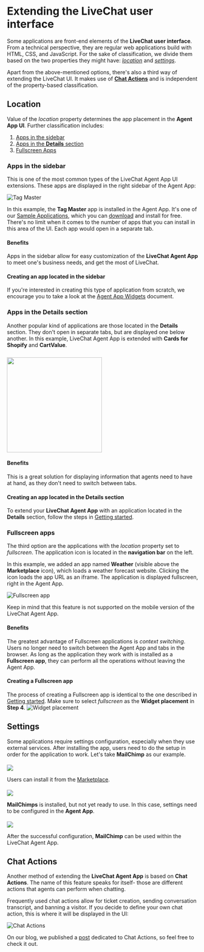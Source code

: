 # Extending the LiveChat user interface

Some applications are front-end elements of the **LiveChat user interface**. From a technical perspective, they are regular web applications build with HTML, CSS, and JavaScript. For the sake of classification, we divide them based on the two properties they might have: [_location_](#location) and [_settings_](#settings). 

Apart from the above-mentioned options, there's also a third way of extending the LiveChat UI. It makes use of [**Chat Actions**](#chat-actions) and is independent of the property-based classification.

## Location

Value of the _location_ property determines the app placement in the **Agent App UI**. Further classification includes:

1. [Apps in the sidebar](#agent-apps-in-the-sidebar)
2. [Apps in the **Details** section](#customer-details-apps)
3. [Fullscreen Apps ](#fullscreen-apps)

### Apps in the sidebar

This is one of the most common types of the LiveChat Agent App UI extensions. These apps are displayed in the right sidebar of the Agent App:

![Tag Master](tag_master.png)

In this example, the **Tag Master** app is installed in the Agent App. It's one of our [Sample Applications](https://developers.livechatinc.com/docs/agent-app-widgets/#sample-widgets), which you can [download](https://github.com/livechat/sample-apps/tree/master/tag-master) and install for free. There's no limit when it comes to the number of apps that you can install in this area of the UI. Each app would open in a separate tab.

#### Benefits
Apps in the sidebar allow for easy customization of the **LiveChat Agent App** to meet one's business needs, and get the most of LiveChat.

#### Creating an app located in the sidebar
If you're interested in creating this type of application from scratch, we encourage you to take a look at the [Agent App Widgets](https://developers.livechatinc.com/docs/agent-app-widgets/) document. 

### Apps in the Details section

Another popular kind of applications are those located in the **Details** section. They don't open in separate tabs, but are displayed one below another. In this example, LiveChat Agent App is extended with **Cards for Shopify** and **CartValue**. 

<img src="customer-details-app.png" width="250" style="margin-top: 10px;max-width: 100%;"/>

#### Benefits

This is a great solution for displaying information that agents need to have at hand, as they don't need to switch between tabs.

#### Creating an app located in the Details section

To extend your **LiveChat Agent App** with an application located in the **Details** section, follow the steps in [Getting started](https://developers.livechatinc.com/docs/agent-app-widgets/#getting-started).

### Fullscreen apps

The third option are the applications with the _location_ property set to _fullscreen_. The application icon is located in the **navigation bar** on the left. 

In this example, we added an app named **Weather** (visible above the **Marketplace** icon), which loads a weather forecast website. 
Clicking the icon loads the app URL as an iframe. The application is displayed fullscreen, right in the Agent App. 

![Fullscreen app](fullscreen_app.png)
<!--GRAPHICS HERE (navigation icon) & (fullscreen app)-->

Keep in mind that this feature is not supported on the mobile version of the LiveChat Agent App.

#### Benefits

The greatest advantage of Fullscreen applications is _context switching_. Users no longer need to switch between the Agent App and tabs in the browser. As long as the application they work with is installed as a **Fullscreen app**, they can perform all the operations without leaving the Agent App.

#### Creating a Fullscreen app

The process of creating a Fullscreen app is identical to the one described in [Getting started](https://developers.livechatinc.com/docs/agent-app-widgets/#getting-started). Make sure to select _fullscreen_ as the **Widget placement** in **Step 4**.
![Widget placement](widget-placement.png)
<!--GRAPHIC HERE (settings)-->

## Settings

Some applications require settings configuration, especially when they use external services. After installing the app, users need to do the setup in order for the application to work. Let's take **MailChimp** as our example. 

<img src="mail_chimp.png" style="margin-top: 5px;max-width: 100%;"/>

Users can install it from the [Marketplace](https://www.livechatinc.com/marketplace/).

<img src="mail_chimp2.png" style="margin-top: 5px;max-width: 100%;"/>

**MailChimps** is installed, but not yet ready to use. In this case, settings need to be configured in the **Agent App**.

<img src="mail_chimp3.png" style="margin-top: 5px;max-width: 100%;"/>

After the successful configuration, **MailChimp** can be used within the LiveChat Agent App.

## Chat Actions

Another method of extending the **LiveChat Agent App** is based on **Chat Actions**. The name of this feature speaks for itself- those are different actions that agents can perform when chatting. 

Frequently used chat actions allow for ticket creation, sending conversation transcript, and banning a visitor. If you decide to define your own chat action, this is where it will be displayed in the UI:
<!--![Chat Actions](chat-actions.png)-->
![Chat Actions](chat-actions-licence.png)

On our blog, we published a [post](https://developers.livechatinc.com/blog/chat-actions/) dedicated to Chat Actions, so feel free to check it out.


